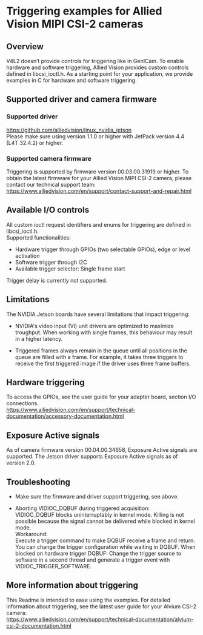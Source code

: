 # Triggering examples for Allied Vision MIPI CSI-2 cameras

## Overview
V4L2 doesn’t provide controls for triggering like in GenICam. To enable hardware and software triggering, Allied Vision provides custom controls defined in libcsi_ioctl.h. As a starting point for your application, we provide examples in C for hardware and software triggering.

## Supported driver and camera firmware
### Supported driver
https://github.com/alliedvision/linux_nvidia_jetson   
Please make sure using version 1.1.0 or higher with JetPack version 4.4 (L4T 32.4.2) or higher.   
### Supported camera firmware
Triggering is supported by firmware version 00.03.00.31919 or higher. To obtain the latest firmware for your Allied Vision MIPI CSI-2 camera, please contact our technical support team:
https://www.alliedvision.com/en/support/contact-support-and-repair.html

## Available I/O controls
All custom ioctl request identifiers and enums for triggering are defined in libcsi_ioctl.h.   
Supported functionalities:
* Hardware trigger through GPIOs (two selectable GPIOs), edge or level activation
* Software trigger through I2C
* Available trigger selector: Single frame start   

Trigger delay is currently not supported.


## Limitations
The NVIDIA Jetson boards have several limitations that impact triggering:
* NVIDIA's video input (VI) unit drivers are optimized to maximize troughput. When working with single frames, this behaviour may result in a higher latency.

* Triggered frames always remain in the queue until all positions in the queue are filled with a frame. For example, it takes three triggers to receive the first triggered image if the driver uses three frame buffers.

## Hardware triggering
To access the GPIOs, see the user guide for your adapter board, section I/O connections.   
https://www.alliedvision.com/en/support/technical-documentation/accessory-documentation.html

## Exposure Active signals
As of camera firmware version 00.04.00.34658, Exposure Active signals are supported. The Jetson driver supports Exposure Active signals as of version 2.0.

## Troubleshooting

* Make sure the firmware and driver support triggering, see above.

* Aborting VIDIOC_DQBUF during triggered acquisition:   
   VIDIOC_DQBUF blocks uninterruptably in kernel mode. Killing is not possible because the signal cannot be delivered while blocked in kernel mode.   
   Workaround:   
   Execute a trigger command to make DQBUF receive a frame and return.
   You can change the trigger configuration while waiting in DQBUF.
   When blocked on hardware trigger DQBUF: Change the trigger source to software in a second thread and generate a trigger event with VIDIOC_TRIGGER_SOFTWARE.

 ## More information about triggering
 This Readme is intended to ease using the examples. For detailed information about triggering, see the latest user guide for your Alvium CSI-2 camera:   
 https://www.alliedvision.com/en/support/technical-documentation/alvium-csi-2-documentation.html



